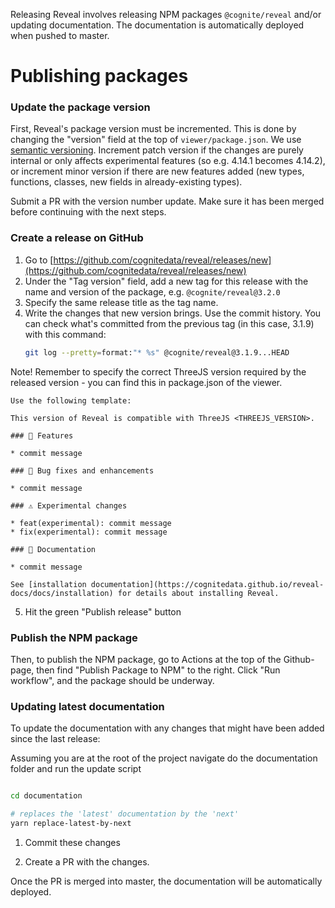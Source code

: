 Releasing Reveal involves releasing NPM packages `@cognite/reveal` and/or updating documentation. The documentation is automatically
deployed when pushed to master.

# Publishing packages

### Update the package version

First, Reveal's package version must be incremented. This is done by changing the "version" field at the top of `viewer/package.json`. We use [semantic versioning](https://semver.org/#summary). Increment patch version if the changes are purely internal or only affects experimental features (so e.g. 4.14.1 becomes 4.14.2), or increment minor version if there are new features added (new types, functions, classes, new fields in already-existing types).

Submit a PR with the version number update. Make sure it has been merged before continuing with the next steps.

### Create a release on GitHub

1. Go to [https://github.com/cognitedata/reveal/releases/new](https://github.com/cognitedata/reveal/releases/new)
2. Under the "Tag version" field, add a new tag for this release with the name and version of the package, e.g. `@cognite/reveal@3.2.0`
3. Specify the same release title as the tag name.
4. Write the changes that new version brings. Use the commit history. You can check what's committed from the previous tag (in this case, 3.1.9) with this command:
   ```bash
   git log --pretty=format:"* %s" @cognite/reveal@3.1.9...HEAD
   ```

Note!
   Remember to specify the correct ThreeJS version required by the released version - you can find this in package.json
   of the viewer.

    Use the following template:
```
This version of Reveal is compatible with ThreeJS <THREEJS_VERSION>.

### 🚀 Features

* commit message

### 🐞 Bug fixes and enhancements

* commit message

### ⚠️ Experimental changes

* feat(experimental): commit message
* fix(experimental): commit message

### 📖 Documentation

* commit message

See [installation documentation](https://cognitedata.github.io/reveal-docs/docs/installation) for details about installing Reveal.
```
5. Hit the green "Publish release" button


### Publish the NPM package

Then, to publish the NPM package, go to Actions at the top of the Github-page, then find "Publish Package to NPM" to the right. Click "Run workflow", and the package should be underway.

### Updating latest documentation
To update the documentation with any changes that might have been added since the last release:

Assuming you are at the root of the project navigate do the documentation folder and run the update script

```bash

cd documentation

# replaces the 'latest' documentation by the 'next'
yarn replace-latest-by-next
```

1. Commit these changes

2. Create a PR with the changes.

Once the PR is merged into master, the documentation will be automatically deployed.
